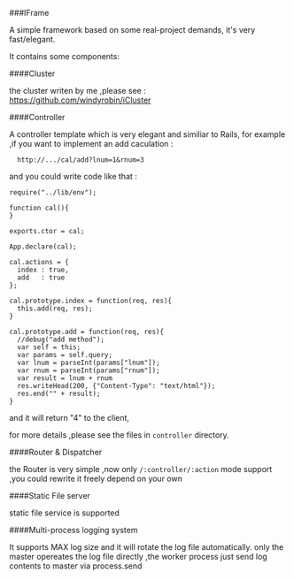 ###IFrame

A simple framework based on some real-project demands, it's very fast/elegant.

It contains some components:

####Cluster 
   
  the cluster writen by me ,please see : https://github.com/windyrobin/iCluster

####Controller

  A controller template which is very elegant and similiar to Rails,
  for example ,if you want to implement an add caculation :

```
  http://.../cal/add?lnum=1&rnum=3
```

and you could write code like that :
  
  ```
  require("../lib/env");
   
  function cal(){
  }
  
  exports.ctor = cal;
  
  App.declare(cal);
  
  cal.actions = {
    index : true,
    add   : true
  };
  
  cal.prototype.index = function(req, res){
    this.add(req, res);
  }
  
  cal.prototype.add = function(req, res){
    //debug("add method");
    var self = this;
    var params = self.query;
    var lnum = parseInt(params["lnum"]);
    var rnum = parseInt(params["rnum"]);
    var result = lnum + rnum
    res.writeHead(200, {"Content-Type": "text/html"});
    res.end("" + result);
  }
  ```
  
  and it will return "4" to the client,
  
  for more details ,please see the files in `controller` directory.
  
####Router & Dispatcher

  the Router is very simple ,now only `/:controller/:action` mode support ,you
  could rewrite it freely depend on your own
  
####Static File server

  static file service is supported


####Multi-process logging system

  It supports MAX log size and it will rotate the log file automatically.
  only the master opereates the log file directly ,the worker process just send log contents to
  master via process.send
  
